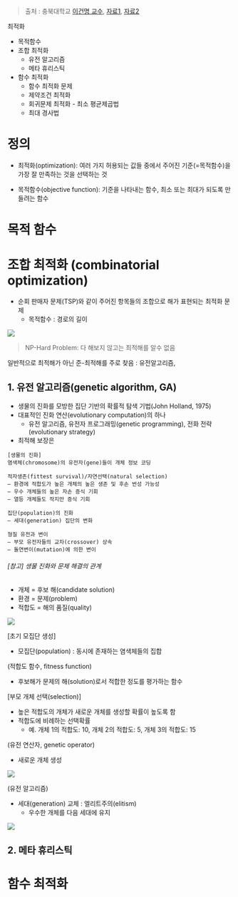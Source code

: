 > 출처 : 충북대학교 [이건명 교수](http://www.kocw.net/home/cview.do?lid=79a36e94d86a2ddc), [자료1](http://elearning.kocw.net/KOCW/document/2016/chungbuk/leegeonmyeong/2.pdf), [자료2](http://elearning.kocw.net/KOCW/document/2016/chungbuk/leegeonmyeong/3.pdf)


최적화 
- 목적함수
- 조합 최적화
    - 유전 알고리즘 
    - 메타 휴리스틱
- 함수 최적화 
    - 함수 최적화 문제
    - 제약조건 최적화 
    - 회귀문제 최적화 - 최소 평균제곱법
    - 최대 경사법 


# 정의 
- 최적화(optimization): 여러 가지 허용되는 값들 중에서 주어진 기준(=목적함수)을 가장 잘 만족하는 것을 선택하는 것

- 목적함수(objective function): 기준을 나타내는 함수, 최소 또는 최대가 되도록 만들려는 함수

# 목적 함수 



# 조합 최적화 (combinatorial optimization)
- 순회 판매자 문제(TSP)와 같이 주어진 항목들의 조합으로 해가 표현되는 최적화 문제
    - 목적함수 : 경로의 길이

![](http://i.imgur.com/sIufSAP.png)

> NP-Hard Problem: 다 해보지 않고는 최적해를 알수 없음

일반적으로 최적해가 아닌 준-최적해를 주로 찾음 : 유전알고리즘, 

## 1. 유전 알고리즘(genetic algorithm, GA)
- 생물의 진화를 모방한 집단 기반의 확률적 탐색 기법(John Holland, 1975)
- 대표적인 진화 연산(evolutionary computation)의 하나
    - 유전 알고리즘, 유전자 프로그래밍(genetic programming), 전화 전략(evolutionary strategy) 
- 최적해 보장은 

```
[생물의 진화]
염색체(chromosome)의 유전자(gene)들이 개체 정보 코딩

적자생존(fittest survival)/자연선택(natural selection)
– 환경에 적합도가 높은 개체의 높은 생존 및 후손 번성 가능성
– 우수 개체들의 높은 자손 증식 기회
– 열등 개체들도 작지만 증식 기회

집단(population)의 진화
– 세대(generation) 집단의 변화

형질 유전과 변이
– 부모 유전자들의 교차(crossover) 상속
– 돌연변이(mutation)에 의한 변이
```

###### [참고] 생물 진화와 문제 해결의 관계
- 개체 = 후보 해(candidate solution)
- 환경 = 문제(problem)
- 적합도 = 해의 품질(quality)

![](http://i.imgur.com/GGG6yed.png)

[초기 모집단 생성]
- 모집단(population) : 동시에 존재하는 염색체들의 집합

(적합도 함수, fitness function)
- 후보해가 문제의 해(solution)로서 적합한 정도를 평가하는 함수

[부모 개체 선택(selection)]
- 높은 적합도의 개체가 새로운 개체를 생성할 확률이 높도록 함
- 적합도에 비례하는 선택확률
    - 예. 개체 1의 적합도: 10, 개체 2의 적합도: 5, 개체 3의 적합도: 15

(유전 연산자, genetic operator) 
- 새로운 개체 생성

![](http://i.imgur.com/MBCCve9.png)

(유전 알고리즘) 
- 세대(generation) 교체 : 엘리트주의(elitism)
    - 우수한 개체를 다음 세대에 유지
    
![](http://i.imgur.com/kEbPt86.png)    
    

## 2. 메타 휴리스틱 

# 함수 최적화 